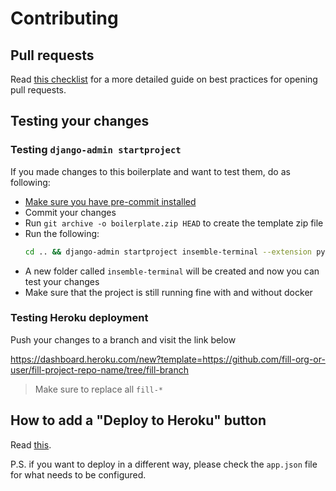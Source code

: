 # Contributing

## Pull requests

Read [this checklist](http://pullrequests.devchecklists.com) for a more detailed guide on best practices for opening pull requests.

## Testing your changes

### Testing `django-admin startproject`

If you made changes to this boilerplate and want to test them, do as following:

- [Make sure you have pre-commit installed](https://github.com/vintasoftware/django-react-boilerplate#pre-commit-hooks)
- Commit your changes
- Run `git archive -o boilerplate.zip HEAD` to create the template zip file
- Run the following:
  ```bash
  cd .. && django-admin startproject insemble-terminal --extension py,yml,json --name Procfile,README.md,.env.example,Dockerfile --template=django-react-boilerplate/boilerplate.zip
  ```
- A new folder called `insemble-terminal` will be created and now you can test your changes
- Make sure that the project is still running fine with and without docker

### Testing Heroku deployment

Push your changes to a branch and visit the link below

https://dashboard.heroku.com/new?template=https://github.com/fill-org-or-user/fill-project-repo-name/tree/fill-branch

> Make sure to replace all `fill-*`

## How to add a "Deploy to Heroku" button

Read [this](https://devcenter.heroku.com/articles/heroku-button#adding-the-heroku-button).

P.S. if you want to deploy in a different way, please check the `app.json` file for what needs to be configured.

